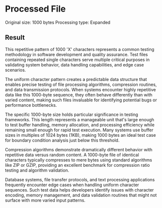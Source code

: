 # Processed File

Original size: 1000 bytes
Processing type: Expanded

## Result

This repetitive pattern of 1000 'X' characters represents a common testing methodology in software development and quality assurance. Test files containing repeated single characters serve multiple critical purposes in validating system behavior, data handling capabilities, and edge case scenarios.

The uniform character pattern creates a predictable data structure that enables precise testing of file processing algorithms, compression routines, and data transmission protocols. When systems encounter highly repetitive data like this 1000-byte sequence, they often behave differently than with varied content, making such files invaluable for identifying potential bugs or performance bottlenecks.

The specific 1000-byte size holds particular significance in testing frameworks. This length represents a manageable unit that's large enough to test buffer handling, memory allocation, and processing efficiency while remaining small enough for rapid test execution. Many systems use buffer sizes in multiples of 1024 bytes (1KB), making 1000 bytes an ideal test case for boundary condition analysis just below this threshold.

Compression algorithms demonstrate dramatically different behavior with repetitive data versus random content. A 1000-byte file of identical characters typically compresses to mere bytes using standard algorithms like ZIP or GZIP, providing an excellent benchmark for compression ratio testing and algorithm validation.

Database systems, file transfer protocols, and text processing applications frequently encounter edge cases when handling uniform character sequences. Such test data helps developers identify issues with character encoding, memory management, and data validation routines that might not surface with more varied input patterns.